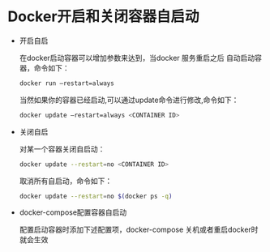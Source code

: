 # Docker开启和关闭容器自启动

- 开启自启

    在docker启动容器可以增加参数来达到，当docker 服务重启之后 自动启动容器，命令如下：

    ```sh
    docker run –restart=always
    ```

    当然如果你的容器已经启动,可以通过update命令进行修改,命令如下：

    ```sh
    docker update –restart=always <CONTAINER ID>
    ```

- 关闭自启

    对某一个容器关闭自启动：

    ```sh
    docker update --restart=no <CONTAINER ID>
    ```

    取消所有自启动，命令如下：

    ```sh
    docker update --restart=no $(docker ps -q)
    ```

- docker-compose配置容器自启动

    配置启动容器时添加下述配置项，docker-compose 关机或者重启docker时就会生效
